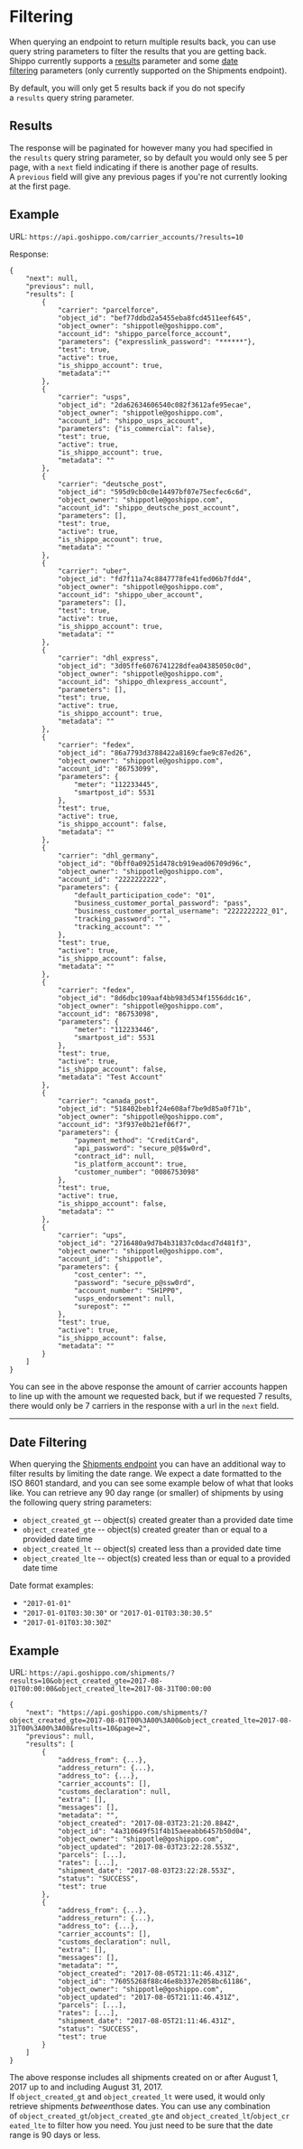 Filtering
=========

When querying an endpoint to return multiple results back, you can use query string parameters to filter the results that you are getting back. Shippo currently supports a [results](https://goshippo.com/docs/filtering#results) parameter and some [date filtering](https://goshippo.com/docs/filtering#date-filtering) parameters (only currently supported on the Shipments endpoint).

By default, you will only get 5 results back if you do not specify a `results` query string parameter.

Results
-------

The response will be paginated for however many you had specified in the `results` query string parameter, so by default you would only see 5 per page, with a `next` field indicating if there is another page of results. A `previous` field will give any previous pages if you're not currently looking at the first page.

Example
-------

URL: `https://api.goshippo.com/carrier_accounts/?results=10`

Response:

```
{
    "next": null,
    "previous": null,
    "results": [
        {
            "carrier": "parcelforce",
            "object_id": "bef77ddbd2a5455eba8fcd4511eef645",
            "object_owner": "shippotle@goshippo.com",
            "account_id": "shippo_parcelforce_account",
            "parameters": {"expresslink_password": "******"},
            "test": true,
            "active": true,
            "is_shippo_account": true,
            "metadata":""
        },
        {
            "carrier": "usps",
            "object_id": "2da62634606540c082f3612afe95ecae",
            "object_owner": "shippotle@goshippo.com",
            "account_id": "shippo_usps_account",
            "parameters": {"is_commercial": false},
            "test": true,
            "active": true,
            "is_shippo_account": true,
            "metadata": ""
        },
        {
            "carrier": "deutsche_post",
            "object_id": "595d9cb0c0e14497bf07e75ecfec6c6d",
            "object_owner": "shippotle@goshippo.com",
            "account_id": "shippo_deutsche_post_account",
            "parameters": [],
            "test": true,
            "active": true,
            "is_shippo_account": true,
            "metadata": ""
        },
        {
            "carrier": "uber",
            "object_id": "fd7f11a74c8847778fe41fed06b7fdd4",
            "object_owner": "shippotle@goshippo.com",
            "account_id": "shippo_uber_account",
            "parameters": [],
            "test": true,
            "active": true,
            "is_shippo_account": true,
            "metadata": ""
        },
        {
            "carrier": "dhl_express",
            "object_id": "3d05ffe6076741228dfea04385050c0d",
            "object_owner": "shippotle@goshippo.com",
            "account_id": "shippo_dhlexpress_account",
            "parameters": [],
            "test": true,
            "active": true,
            "is_shippo_account": true,
            "metadata": ""
        },
        {
            "carrier": "fedex",
            "object_id": "86a7793d3788422a8169cfae9c87ed26",
            "object_owner": "shippotle@goshippo.com",
            "account_id": "86753099",
            "parameters": {
                "meter": "112233445",
                "smartpost_id": 5531
            },
            "test": true,
            "active": true,
            "is_shippo_account": false,
            "metadata": ""
        },
        {
            "carrier": "dhl_germany",
            "object_id": "0bff0a09251d478cb919ead06709d96c",
            "object_owner": "shippotle@goshippo.com",
            "account_id": "2222222222",
            "parameters": {
                "default_participation_code": "01",
                "business_customer_portal_password": "pass",
                "business_customer_portal_username": "2222222222_01",
                "tracking_password": "",
                "tracking_account": ""
            },
            "test": true,
            "active": true,
            "is_shippo_account": false,
            "metadata": ""
        },
        {
            "carrier": "fedex",
            "object_id": "8d6dbc109aaf4bb983d534f1556ddc16",
            "object_owner": "shippotle@goshippo.com",
            "account_id": "86753098",
            "parameters": {
                "meter": "112233446",
                "smartpost_id": 5531
            },
            "test": true,
            "active": true,
            "is_shippo_account": false,
            "metadata": "Test Account"
        },
        {
            "carrier": "canada_post",
            "object_id": "518402beb1f24e608af7be9d85a0f71b",
            "object_owner": "shippotle@goshippo.com",
            "account_id": "3f937e0b21ef06f7",
            "parameters": {
                "payment_method": "CreditCard",
                "api_password": "secure_p@$$w0rd",
                "contract_id": null,
                "is_platform_account": true,
                "customer_number": "0086753098"
            },
            "test": true,
            "active": true,
            "is_shippo_account": false,
            "metadata": ""
        },
        {
            "carrier": "ups",
            "object_id": "2716480a9d7b4b31837c0dacd7d481f3",
            "object_owner": "shippotle@goshippo.com",
            "account_id": "shippotle",
            "parameters": {
                "cost_center": "",
                "password": "secure_p@ssw0rd",
                "account_number": "SH1PP0",
                "usps_endorsement": null,
                "surepost": ""
            },
            "test": true,
            "active": true,
            "is_shippo_account": false,
            "metadata": ""
        }
    ]
}
```

You can see in the above response the amount of carrier accounts happen to line up with the amount we requested back, but if we requested 7 results, there would only be 7 carriers in the response with a url in the `next` field.

* * * * *

Date Filtering
--------------

When querying the [Shipments endpoint](https://goshippo.com/docs/reference#shipments-list) you can have an additional way to filter results by limiting the date range. We expect a date formatted to the ISO 8601 standard, and you can see some example below of what that looks like. You can retrieve any 90 day range (or smaller) of shipments by using the following query string parameters:

-   `object_created_gt` -- object(s) created greater than a provided date time
-   `object_created_gte` -- object(s) created greater than or equal to a provided date time
-   `object_created_lt` -- object(s) created less than a provided date time
-   `object_created_lte` -- object(s) created less than or equal to a provided date time

Date format examples:

-   `"2017-01-01"`
-   `"2017-01-01T03:30:30"` or `"2017-01-01T03:30:30.5"`
-   `"2017-01-01T03:30:30Z"`

Example
-------

URL: `https://api.goshippo.com/shipments/?results=10&object_created_gte=2017-08-01T00:00:00&object_created_lte=2017-08-31T00:00:00`

```
{
    "next": "https://api.goshippo.com/shipments/?object_created_gte=2017-08-01T00%3A00%3A00&object_created_lte=2017-08-31T00%3A00%3A00&results=10&page=2",
    "previous": null,
    "results": [
        {
            "address_from": {...},
            "address_return": {...},
            "address_to": {...},
            "carrier_accounts": [],
            "customs_declaration": null,
            "extra": [],
            "messages": [],
            "metadata": "",
            "object_created": "2017-08-03T23:21:20.884Z",
            "object_id": "4a310649f51f4b15aeeabb6457b50d04",
            "object_owner": "shippotle@goshippo.com",
            "object_updated": "2017-08-03T23:22:28.553Z",
            "parcels": [...],
            "rates": [...],
            "shipment_date": "2017-08-03T23:22:28.553Z",
            "status": "SUCCESS",
            "test": true
        },
        {
            "address_from": {...},
            "address_return": {...},
            "address_to": {...},
            "carrier_accounts": [],
            "customs_declaration": null,
            "extra": [],
            "messages": [],
            "metadata": "",
            "object_created": "2017-08-05T21:11:46.431Z",
            "object_id": "76055268f88c46e8b337e2058bc61186",
            "object_owner": "shippotle@goshippo.com",
            "object_updated": "2017-08-05T21:11:46.431Z",
            "parcels": [...],
            "rates": [...],
            "shipment_date": "2017-08-05T21:11:46.431Z",
            "status": "SUCCESS",
            "test": true
        }
    ]
}
```

The above response includes all shipments created on or after August 1, 2017 up to and including August 31, 2017. If `object_created_gt` and `object_created_lt` were used, it would only retrieve shipments *between*those dates. You can use any combination of `object_created_gt`/`object_created_gte` and `object_created_lt`/`object_created_lte` to filter how you need. You just need to be sure that the date range is 90 days or less.